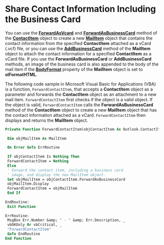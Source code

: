 
# Share Contact Information Including the Business Card

You can use the  **[ForwardAsVcard](3d4f0154-9860-823f-c316-c88e410b59c3.md)** and **[ForwardAsBusinessCard](2f1a74c3-86f0-a054-75e2-272dbb261fb7.md)** method of the **[ContactItem](8e32093c-a678-f1fd-3f35-c2d8994d166f.md)** object to create a new **[MailItem](14197346-05d2-0250-fa4c-4a6b07daf25f.md)** object that contains the contact information from the specified **ContactItem** attached as a vCard (.vcf) file, or you can use the **[AddBusinessCard](a30d201b-3073-11c1-0f0c-81c7a3aba6e2.md)** method of the **MailItem** object to attach the contact information for a specified **ContactItem** as a vCard file. If you use the **ForwardAsBusinessCard** or **AddBusinessCard** methods, an image of the business card is also appended to the body of the mail item if the **[BodyFormat](f635a0bc-20b7-206c-f558-a4ca2519670f.md)** property of the **MailItem** object is set to **olFormatHTML**.

The following code sample in Microsoft Visual Basic for Applications (VBA) is a function,  `ForwardContactItem`, that accepts a  **ContactItem** object as a parameter and forwards the **ContactItem** object as an attachment to a new mail item. `ForwardContactItem` first checks if the object is a valid object. If the object is valid, `ForwardContactItem` calls the **ForwardAsBusinessCard** method of the **ContactItem** object to create a new **MailItem** object that has the contact information attached as a vCard. `ForwardContactItem` then displays and returns the **MailItem** object.



```vb
Private Function ForwardContactItem(objContactItem As Outlook.ContactItem) As Outlook.MailItem 
 
 Dim objMailItem As MailItem 
 
 On Error GoTo ErrRoutine 
 
 If objContactItem Is Nothing Then 
 ForwardContactItem = Nothing 
 Else 
 ' Forward the contact item, including a business card 
 ' image, and display the new MailItem object. 
 Set objMailItem = objContactItem.ForwardAsBusinessCard 
 objMailItem.Display 
 ForwardContactItem = objMailItem 
 End If 
 
EndRoutine: 
 Exit Function 
 
ErrRoutine: 
 MsgBox Err.Number &amp; " - " &amp; Err.Description, _ 
 vbOKOnly Or vbCritical, _ 
 "ForwardContactItem" 
 GoTo EndRoutine 
End Function
```

